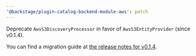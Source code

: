 ```yaml
---
'@backstage/plugin-catalog-backend-module-aws': patch
---
```


Deprecate `AwsS3DiscoveryProcessor` in favor of `AwsS3EntityProvider` (since v0.1.4).

You can find a migration guide at
[the release notes for v0.1.4](https://github.com/backstage/backstage/blob/master/plugins/catalog-backend-module-aws/CHANGELOG.md#014).
